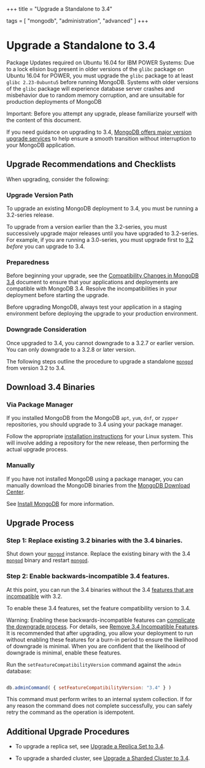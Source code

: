 +++
title = "Upgrade a Standalone to 3.4"

tags = [
"mongodb",
"administration",
"advanced" ]
+++

<span id="upgrade-standalone"></span>


# Upgrade a Standalone to 3.4

Package Updates required on Ubuntu 16.04 for IBM POWER Systems: Due to a lock elision bug present in older versions of the ``glibc``
package on Ubuntu 16.04 for POWER, you must upgrade the ``glibc``
package to at least ``glibc 2.23-0ubuntu5`` before running MongoDB.
Systems with older versions of the ``glibc`` package will experience
database server crashes and misbehavior due to random memory
corruption, and are unsuitable for production deployments of MongoDB

Important: Before you attempt any upgrade, please familiarize yourself with the content of this document.

If you need guidance on upgrading to 3.4, [MongoDB offers major version
upgrade services](https://www.mongodb.com/products/consulting?jmp=docs) to help ensure
a smooth transition without interruption to your MongoDB application.


## Upgrade Recommendations and Checklists

When upgrading, consider the following:


### Upgrade Version Path

To upgrade an existing MongoDB deployment to 3.4, you must be
running a 3.2-series release.

To upgrade from a version earlier than the 3.2-series, you must
successively upgrade major releases until you have upgraded to
3.2-series. For example, if you are running a 3.0-series, you must
upgrade first to [3.2](../3.2-upgrade/) *before* you can upgrade to 3.4.


### Preparedness

Before beginning your upgrade, see the [Compatibility Changes in MongoDB 3.4](https://docs.mongodb.com/manual/release-notes/3.4-compatibility) document to
ensure that your applications and deployments are compatible with
MongoDB 3.4. Resolve the incompatibilities in your deployment before
starting the upgrade.

Before upgrading MongoDB, always test your application in a staging
environment before deploying the upgrade to your production
environment.


### Downgrade Consideration

Once upgraded to 3.4, you cannot downgrade to a 3.2.7 or earlier
version. You can only downgrade to a 3.2.8 or later version.

The following steps outline the procedure to upgrade a standalone
[``mongod``](https://docs.mongodb.com/manual/reference/program/mongod/#bin.mongod) from version 3.2 to 3.4.


## Download 3.4 Binaries


### Via Package Manager

If you installed MongoDB from the MongoDB ``apt``, ``yum``, ``dnf``, or
``zypper`` repositories, you should upgrade to 3.4 using your package
manager.

Follow the appropriate [installation instructions](https://docs.mongodb.com/manual/administration/install-on-linux) for your Linux system. This will
involve adding a repository for the new release, then performing the
actual upgrade process.


### Manually

If you have not installed MongoDB using a package manager, you can
manually download the MongoDB binaries from the [MongoDB Download
Center](https://www.mongodb.com/download-center?jmp=docs).

See [Install MongoDB](https://docs.mongodb.com/manual/installation) for more information.


## Upgrade Process


### Step 1: Replace existing 3.2 binaries with the 3.4 binaries.

Shut down your [``mongod``](https://docs.mongodb.com/manual/reference/program/mongod/#bin.mongod) instance. Replace the existing
binary with the 3.4 [``mongod``](https://docs.mongodb.com/manual/reference/program/mongod/#bin.mongod) binary and restart
[``mongod``](https://docs.mongodb.com/manual/reference/program/mongod/#bin.mongod).


### Step 2: Enable backwards-incompatible 3.4 features.

At this point, you can run the 3.4 binaries without the
3.4 [features that are incompatible](https://docs.mongodb.com/manual/release-notes/3.4-compatibility/#compatibility-enabled) with 3.2.

To enable these 3.4 features, set the feature compatibility
version to 3.4.

Warning: Enabling these backwards-incompatible features can [complicate the downgrade process](https://docs.mongodb.com/manual/release-notes/3.4-downgrade/#downgrade-features-prereq). For details, see [Remove 3.4 Incompatible Features](https://docs.mongodb.com/manual/release-notes/3.4-downgrade/#downgrade-features-prereq). It is recommended that after upgrading, you allow your deployment to run without enabling these features for a burn-in period to ensure the likelihood of downgrade is minimal. When you are confident that the likelihood of downgrade is minimal, enable these features.

Run the ``setFeatureCompatibilityVersion`` command against the ``admin`` database:

```javascript

db.adminCommand( { setFeatureCompatibilityVersion: "3.4" } )

```

This command must perform writes to an internal system
collection. If for any reason the command does not complete
successfully, you can safely retry the command as
the operation is idempotent.


## Additional Upgrade Procedures

* To upgrade a replica set, see [Upgrade a Replica Set to 3.4](https://docs.mongodb.com/manual/release-notes/3.4-upgrade-replica-set/#upgrade-replica-set).

* To upgrade a sharded cluster, see [Upgrade a Sharded Cluster to 3.4](https://docs.mongodb.com/manual/release-notes/3.4-upgrade-sharded-cluster/#upgrade-sharded-cluster).
